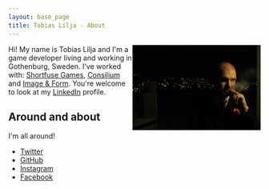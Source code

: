 ```yaml
---
layout: base_page
title: Tobias Lilja - About
---
```


<img src="/img/me.jpg" width="256" align="right">

Hi! My name is Tobias Lilja and I'm a game developer living and working in Gothenburg, Sweden. I've worked with:
[Shortfuse Games](http://www.shortfuse.se),
[Consilium](http://www.consilium.se) and
[Image & Form](http://www.imageform.se).
You're welcome to look at my [LinkedIn](http://www.linkedin.com/in/tobiaslilja) profile.

## Around and about

I'm all around!

- [Twitter](http://www.twitter.com/tobbel)
- [GitHub](http://www.github.com/tobbel)
- [Instagram](http://www.instagram.com/tobb_l)
- [Facebook](http://www.facebook.com/tobiasliljaa)
